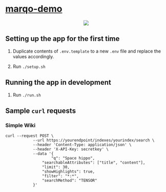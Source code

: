 # [marqo-demo](https://github.com/marqo-ai/marqo-demo)

<p align="center">
    <a href="https://demo.marqo.ai/?q=smiling+with+glasses&index=boredapes"><img src="https://github.com/marqo-ai/marqo/raw/mainline/assets/demo-short.gif"></a>
</p>

## Setting up the app for the first time

1. Duplicate contents of `.env.template` to a new `.env` file and replace the values accordingly.

2. Run `./setup.sh`

## Running the app in development

1. Run `./run.sh`

## Sample `curl` requests

### Simple Wiki

```
curl --request POST \
            --url https://yourendpoint/indexes/yourindex/search \
            --header 'Content-Type: application/json' \
            --header 'X-API-Key: secretkey' \
            --data '{
                    "q": "Space hippo",
                "searchableAttributes": ["title", "content"],
                "limit": 30,
                "showHighlights": true,
                "filter": "*:*",
                "searchMethod": "TENSOR"
            }'
```
